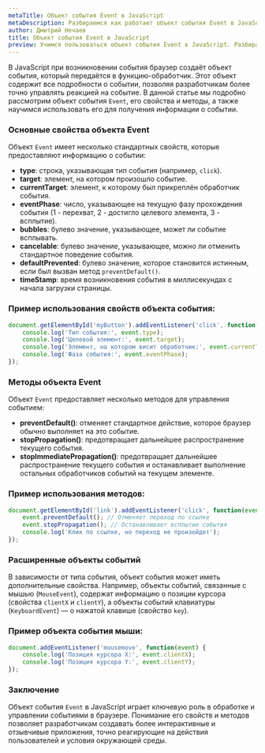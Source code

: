 ```yaml
---
metaTitle: Объект события Event в JavaScript
metaDescription: Разбираемся как работает объект события Event в JavaScript
author: Дмитрий Нечаев
title: Объект события Event в JavaScript
preview: Учимся пользоваться объект события Event в JavaScript. Разбираем примеры использования
---
```


В JavaScript при возникновении события браузер создаёт объект события, который передаётся в функцию-обработчик. Этот объект содержит все подробности о событии, позволяя разработчикам более точно управлять реакцией на событие. В данной статье мы подробно рассмотрим объект события `Event`, его свойства и методы, а также научимся использовать его для получения информации о событии.

### Основные свойства объекта Event

Объект `Event` имеет несколько стандартных свойств, которые предоставляют информацию о событии:

- **type**: строка, указывающая тип события (например, `click`).
- **target**: элемент, на котором произошло событие.
- **currentTarget**: элемент, к которому был прикреплён обработчик события.
- **eventPhase**: число, указывающее на текущую фазу прохождения события (1 - перехват, 2 - достигло целевого элемента, 3 - всплытие).
- **bubbles**: булево значение, указывающее, может ли событие всплывать.
- **cancelable**: булево значение, указывающее, можно ли отменить стандартное поведение события.
- **defaultPrevented**: булево значение, которое становится истинным, если был вызван метод `preventDefault()`.
- **timeStamp**: время возникновения события в миллисекундах с начала загрузки страницы.

### Пример использования свойств объекта события:

```jsx
document.getElementById('myButton').addEventListener('click', function(event) {
    console.log('Тип события:', event.type);
    console.log('Целевой элемент:', event.target);
    console.log('Элемент, на котором висит обработчик:', event.currentTarget);
    console.log('Фаза события:', event.eventPhase);
});

```

### Методы объекта Event

Объект `Event` предоставляет несколько методов для управления событием:

- **preventDefault()**: отменяет стандартное действие, которое браузер обычно выполняет на это событие.
- **stopPropagation()**: предотвращает дальнейшее распространение текущего события.
- **stopImmediatePropagation()**: предотвращает дальнейшее распространение текущего события и останавливает выполнение остальных обработчиков событий на текущем элементе.

### Пример использования методов:

```jsx
document.getElementById('link').addEventListener('click', function(event) {
    event.preventDefault(); // Отменяет переход по ссылке
    event.stopPropagation(); // Останавливает всплытие события
    console.log('Клик по ссылке, но переход не произойдет');
});

```

### Расширенные объекты событий

В зависимости от типа события, объект события может иметь дополнительные свойства. Например, объекты событий, связанные с мышью (`MouseEvent`), содержат информацию о позиции курсора (свойства `clientX` и `clientY`), а объекты событий клавиатуры (`KeyboardEvent`) — о нажатой клавише (свойство `key`).

### Пример объекта события мыши:

```jsx
document.addEventListener('mousemove', function(event) {
    console.log('Позиция курсора X:', event.clientX);
    console.log('Позиция курсора Y:', event.clientY);
});

```

### Заключение

Объект события `Event` в JavaScript играет ключевую роль в обработке и управлении событиями в браузере. Понимание его свойств и методов позволяет разработчикам создавать более интерактивные и отзывчивые приложения, точно реагирующие на действия пользователей и условия окружающей среды.